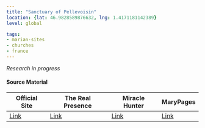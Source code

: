 ```yaml
---
title: "Sanctuary of Pellevoisin"
location: {lat: 46.9828589876632, lng: 1.4171181142389}
level: global

tags:
- marian-sites
- churches
- france
---
```


_Research in progress_

#### Source Material

| Official Site | The Real Presence | Miracle Hunter | MaryPages |
| --- | --- | --- | --- |
| [Link](https://www.pellevoisin.net/) | [Link](http://www.therealpresence.org/eucharst/misc/BVM/07_PELLEVOISIN_60x96.pdf) | [Link](https://www.miraclehunter.com/marian_apparitions/approved_apparitions/pellevoisin/index.html) | [Link](https://www.marypages.com/pellevoisin-france-en.html) |


